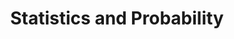 ---
layout: course
image: /images/courses/canakkale-university.png
code: EF 307
title: Statistics and Probability
instructor: Murat Kahveci
instructorurl: /murat
institution: Çanakkale Onsekiz Mart University
insturl:
clevel: Undergraduate
year: 2010
semester: Fall 2010
pdf:
web:
---